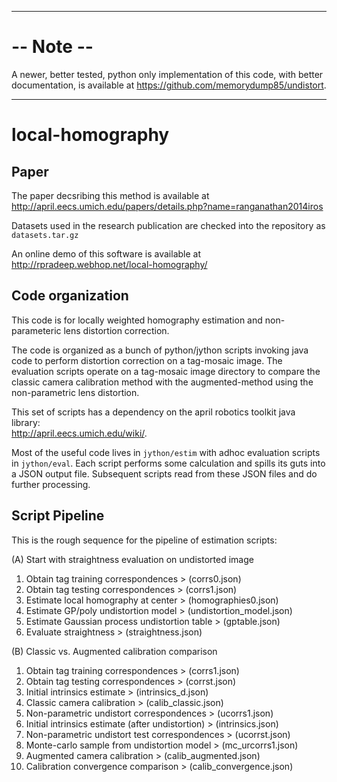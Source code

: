 <hr/>

-- Note --
==========

A newer, better tested, python only implementation of this code, with better documentation, is available at
https://github.com/memorydump85/undistort.
<hr/>

local-homography
================

Paper
----
The paper decsribing this method is available at  
http://april.eecs.umich.edu/papers/details.php?name=ranganathan2014iros

Datasets used in the research publication are checked into the repository as `datasets.tar.gz`

An online demo of this software is available at  
http://rpradeep.webhop.net/local-homography/


Code organization
----
This code is for locally weighted homography estimation and non-parameteric lens
distortion correction.

The code is organized as a bunch of python/jython scripts invoking java code to
perform distortion correction on a tag-mosaic image. The evaluation scripts
operate on a tag-mosaic image directory to compare the classic camera calibration
method with the augmented-method using the non-parametric lens distortion.

This set of scripts has a dependency on the april robotics toolkit java library:  
http://april.eecs.umich.edu/wiki/.

Most of the useful code lives in `jython/estim` with adhoc evaluation scripts in
`jython/eval`. Each script performs some calculation and spills its guts into a
JSON output file. Subsequent scripts read from these JSON files and do further
processing.


Script Pipeline
----

This is the rough sequence for the pipeline of estimation scripts:

(A) Start with straightness evaluation on undistorted image

1. Obtain tag training correspondences              > (corrs0.json)
2. Obtain tag testing correspondences               > (corrs1.json)
3. Estimate local homography at center              > (homographies0.json)
4. Estimate GP/poly undistortion model              > (undistortion_model.json)
5. Estimate Gaussian process undistortion table     > (gptable.json)
6. Evaluate straightness                            > (straightness.json)

(B) Classic vs. Augmented calibration comparison

1. Obtain tag training correspondences              > (corrs1.json)
2. Obtain tag testing correspondences               > (corrst.json)
3. Initial intrinsics estimate                      > (intrinsics_d.json)
4. Classic camera calibration                       > (calib_classic.json)
5. Non-parametric undistort correspondences         > (ucorrs1.json)
6. Initial intrinsics estimate (after undistortion) > (intrinsics.json)
7. Non-parametric undistort test correspondences    > (ucorrst.json)
8. Monte-carlo sample from undistortion model       > (mc_urcorrs1.json)
9. Augmented camera calibration                     > (calib_augmented.json)
10. Calibration convergence comparison              > (calib_convergence.json)
